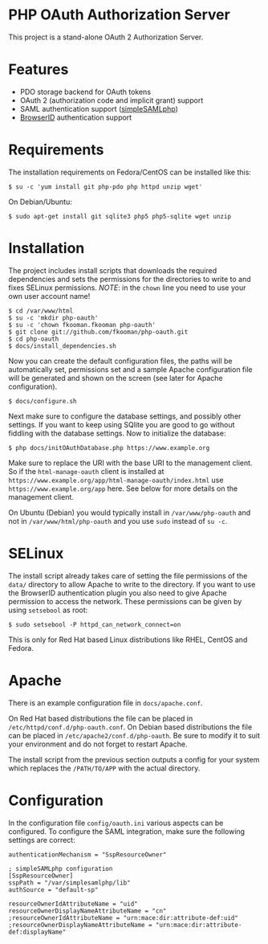 # PHP OAuth Authorization Server

This project is a stand-alone OAuth 2 Authorization Server. 

# Features
* PDO storage backend for OAuth tokens
* OAuth 2 (authorization code and implicit grant) support
* SAML authentication support ([simpleSAMLphp](http://www.simplesamlphp.org)) 
* [BrowserID](http://browserid.org) authentication support

# Requirements
The installation requirements on Fedora/CentOS can be installed like this:

    $ su -c 'yum install git php-pdo php httpd unzip wget'

On Debian/Ubuntu:

    $ sudo apt-get install git sqlite3 php5 php5-sqlite wget unzip

# Installation
The project includes install scripts that downloads the required dependencies
and sets the permissions for the directories to write to and fixes SELinux 
permissions. *NOTE*: in the `chown` line you need to use your own user account 
name!

    $ cd /var/www/html
    $ su -c 'mkdir php-oauth'
    $ su -c 'chown fkooman.fkooman php-oauth'
    $ git clone git://github.com/fkooman/php-oauth.git
    $ cd php-oauth
    $ docs/install_dependencies.sh

Now you can create the default configuration files, the paths will be 
automatically set, permissions set and a sample Apache configuration file will 
be generated and shown on the screen (see later for Apache configuration).

    $ docs/configure.sh

Next make sure to configure the database settings, and possibly other settings. 
If you want to keep using SQlite you are good to go without fiddling with the
database settings. Now to initialize the database:

    $ php docs/initOAuthDatabase.php https://www.example.org

Make sure to replace the URI with the base URI to the management client. So if 
the `html-manage-oauth` client is installed at 
`https://www.example.org/app/html-manage-oauth/index.html` use 
`https://www.example.org/app` here. See below for more details on the 
management client.

On Ubuntu (Debian) you would typically install in `/var/www/php-oauth` and not in
`/var/www/html/php-oauth` and you use `sudo` instead of `su -c`.

# SELinux
The install script already takes care of setting the file permissions of the
`data/` directory to allow Apache to write to the directory. If you want to use
the BrowserID authentication plugin you also need to give Apache permission to 
access the network. These permissions can be given by using `setsebool` as root:

    $ sudo setsebool -P httpd_can_network_connect=on

This is only for Red Hat based Linux distributions like RHEL, CentOS and 
Fedora.

# Apache
There is an example configuration file in `docs/apache.conf`. 

On Red Hat based distributions the file can be placed in 
`/etc/httpd/conf.d/php-oauth.conf`. On Debian based distributions the file can
be placed in `/etc/apache2/conf.d/php-oauth`. Be sure to modify it to suit your 
environment and do not forget to restart Apache. 

The install script from the previous section outputs a config for your system
which replaces the `/PATH/TO/APP` with the actual directory.

# Configuration
In the configuration file `config/oauth.ini` various aspects can be configured. 
To configure the SAML integration, make sure the following settings are correct:

    authenticationMechanism = "SspResourceOwner"

    ; simpleSAMLphp configuration
    [SspResourceOwner]
    sspPath = "/var/simplesamlphp/lib"
    authSource = "default-sp"

    resourceOwnerIdAttributeName = "uid"
    resourceOwnerDisplayNameAttributeName = "cn"
    ;resourceOwnerIdAttributeName = "urn:mace:dir:attribute-def:uid"
    ;resourceOwnerDisplayNameAttributeName = "urn:mace:dir:attribute-def:displayName"
